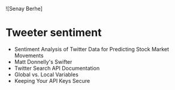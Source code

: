 
![Senay Berhe]


#  Tweeter sentiment

- Sentiment Analysis of Twitter Data for Predicting Stock Market Movements
- Matt Donnelly's Swifter
- Twitter Search API Documentation
- Global vs. Local Variables
- Keeping Your API Keys Secure


